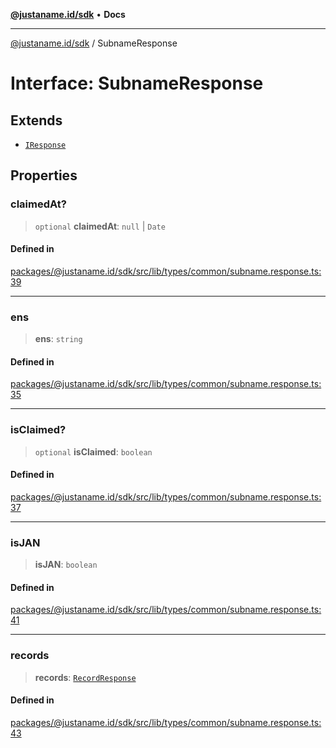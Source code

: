 [**@justaname.id/sdk**](../README.md) • **Docs**

***

[@justaname.id/sdk](../globals.md) / SubnameResponse

# Interface: SubnameResponse

## Extends

- [`IResponse`](IResponse.md)

## Properties

### claimedAt?

> `optional` **claimedAt**: `null` \| `Date`

#### Defined in

[packages/@justaname.id/sdk/src/lib/types/common/subname.response.ts:39](https://github.com/JustaName-id/JustaName-sdk/blob/dc845c10af242e3ca87d95ef392516ac0bfa8b95/packages/@justaname.id/sdk/src/lib/types/common/subname.response.ts#L39)

***

### ens

> **ens**: `string`

#### Defined in

[packages/@justaname.id/sdk/src/lib/types/common/subname.response.ts:35](https://github.com/JustaName-id/JustaName-sdk/blob/dc845c10af242e3ca87d95ef392516ac0bfa8b95/packages/@justaname.id/sdk/src/lib/types/common/subname.response.ts#L35)

***

### isClaimed?

> `optional` **isClaimed**: `boolean`

#### Defined in

[packages/@justaname.id/sdk/src/lib/types/common/subname.response.ts:37](https://github.com/JustaName-id/JustaName-sdk/blob/dc845c10af242e3ca87d95ef392516ac0bfa8b95/packages/@justaname.id/sdk/src/lib/types/common/subname.response.ts#L37)

***

### isJAN

> **isJAN**: `boolean`

#### Defined in

[packages/@justaname.id/sdk/src/lib/types/common/subname.response.ts:41](https://github.com/JustaName-id/JustaName-sdk/blob/dc845c10af242e3ca87d95ef392516ac0bfa8b95/packages/@justaname.id/sdk/src/lib/types/common/subname.response.ts#L41)

***

### records

> **records**: [`RecordResponse`](RecordResponse.md)

#### Defined in

[packages/@justaname.id/sdk/src/lib/types/common/subname.response.ts:43](https://github.com/JustaName-id/JustaName-sdk/blob/dc845c10af242e3ca87d95ef392516ac0bfa8b95/packages/@justaname.id/sdk/src/lib/types/common/subname.response.ts#L43)
